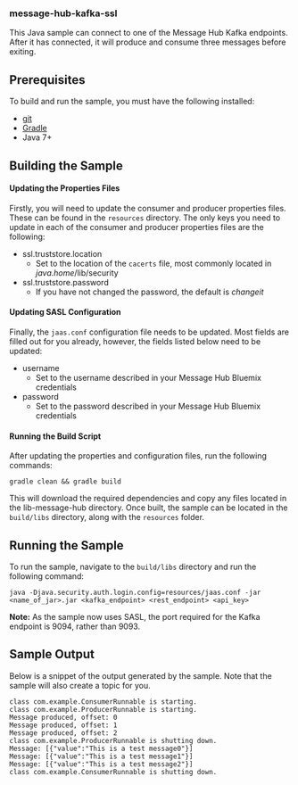 ### message-hub-kafka-ssl
This Java sample can connect to one of the Message Hub Kafka endpoints. After it
has connected, it will produce and consume three messages before exiting.

## Prerequisites
To build and run the sample, you must have the following installed:
* [git](https://git-scm.com/)
* [Gradle](https://gradle.org/)
* Java 7+

## Building the Sample

#### Updating the Properties Files
Firstly, you will need to update the consumer and producer properties files. These can be found
in the ```resources``` directory. The only keys you need to update in each of the consumer and
producer properties files are the following:

* ssl.truststore.location
  * Set to the location of the `cacerts` file, most commonly located in _java.home_/lib/security
* ssl.truststore.password
  * If you have not changed the password, the default is _changeit_

#### Updating SASL Configuration
Finally, the `jaas.conf` configuration file needs to be updated. Most fields are filled out for you already, however, the fields listed below need to be updated:

* username
  * Set to the username described in your Message Hub Bluemix credentials
* password
  * Set to the password described in your Message Hub Bluemix credentials

#### Running the Build Script
After updating the properties and configuration files, run the following commands:
```shell
gradle clean && gradle build
 ```

This will download the required dependencies and copy any files located in the lib-message-hub directory.
Once built, the sample can be located in the `build/libs` directory, along with the `resources` folder.

## Running the Sample
To run the sample, navigate to the `build/libs` directory and run the following command:
```shell
java -Djava.security.auth.login.config=resources/jaas.conf -jar <name_of_jar>.jar <kafka_endpoint> <rest_endpoint> <api_key>
```

__Note:__ As the sample now uses SASL, the port required for the Kafka endpoint is 9094, rather than 9093.

## Sample Output
Below is a snippet of the output generated by the sample. Note that the sample will also create
a topic for you.

```
class com.example.ConsumerRunnable is starting.
class com.example.ProducerRunnable is starting.
Message produced, offset: 0
Message produced, offset: 1
Message produced, offset: 2
class com.example.ProducerRunnable is shutting down.
Message: [{"value":"This is a test message0"}]
Message: [{"value":"This is a test message1"}]
Message: [{"value":"This is a test message2"}]
class com.example.ConsumerRunnable is shutting down.
```
